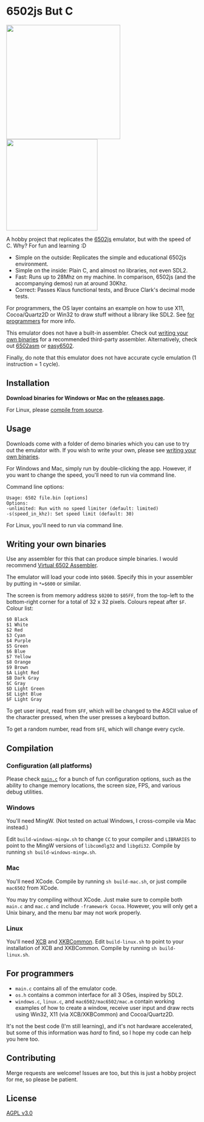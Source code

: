 # 6502js But C

<p float="left">
  <img src="https://gitlab.com/limdingwen/6502js-but-c/-/raw/main/readme_img/headerpic.png" width="300" />
  <img src="https://gitlab.com/limdingwen/6502js-but-c/-/raw/main/readme_img/headergif.gif" width="240" /> 
</p>

A hobby project that replicates the [6502js](https://github.com/skilldrick/6502js) emulator, but with the speed of C. Why? For fun and learning :D

 - Simple on the outside: Replicates the simple and educational 6502js environment.
 - Simple on the inside: Plain C, and almost no libraries, not even SDL2.
 - Fast: Runs up to 28Mhz on my machine. In comparison, 6502js (and the accompanying demos) run at around 30Khz.
 - Correct: Passes Klaus functional tests, and Bruce Clark's decimal mode tests.
 
For programmers, the OS layer contains an example on how to use X11, Cocoa/Quartz2D or Win32 to draw stuff without a library like SDL2. See [for programmers](#for-programmers) for more info.

This emulator does not have a built-in assembler. Check out [writing your own binaries](#writing-your-own-binaries) for a recommended third-party assembler. Alternatively, check out [6502asm](https://6502asm.com) or [easy6502](https://skilldrick.github.io/easy6502/).

Finally, do note that this emulator does not have accurate cycle emulation (1 instruction = 1 cycle).

## Installation

**Download binaries for Windows or Mac on the [releases page](https://gitlab.com/limdingwen/6502js-but-c/-/releases).**

For Linux, please [compile from source](#compilation).

## Usage

Downloads come with a folder of demo binaries which you can use to try out the emulator with. If you wish to write your own, please see
[writing your own binaries](#writing-your-own-binaries).

For Windows and Mac, simply run by double-clicking the app. However, if you want to change the speed, you'll need to run via command line.

Command line options:

    Usage: 6502 file.bin [options]
    Options:
    -unlimited: Run with no speed limiter (default: limited)
    -s(speed_in_khz): Set speed limit (default: 30)

For Linux, you'll need to run via command line.

## Writing your own binaries

Use any assembler for this that can produce simple binaries. I would recommend [Virtual 6502 Assembler](https://www.masswerk.at/6502/assembler.html).

The emulator will load your code into `$0600`. Specify this in your assembler by putting in `*=$600` or similar.

The screen is from memory address `$0200` to `$05FF`, from the top-left to the bottom-right corner for a total of 32 x 32 pixels. Colours repeat after `$F`. Colour list:

    $0 Black
    $1 White
    $2 Red
    $3 Cyan
    $4 Purple
    $5 Green
    $6 Blue
    $7 Yellow
    $8 Orange
    $9 Brown
    $A Light Red
    $B Dark Gray
    $C Gray
    $D Light Green
    $E Light Blue
    $F Light Gray

To get user input, read from `$FF`, which will be changed to the ASCII value of the character pressed, when the user presses a keyboard button.

To get a random number, read from `$FE`, which will change every cycle.

## Compilation

### Configuration (all platforms)

Please check [`main.c`](https://gitlab.com/limdingwen/6502js-but-c/-/blob/main/main.c) for a bunch of fun configuration options, such as the ability to change memory locations, the screen size, FPS, and various debug utilities.

### Windows

You'll need MingW. (Not tested on actual Windows, I cross-compile via Mac instead.)

Edit `build-windows-mingw.sh` to change `CC` to your compiler and `LIBRARIES` to point to the MingW versions of `libcomdlg32` and `libgdi32`. Compile by running `sh build-windows-mingw.sh`.

### Mac

You'll need XCode. Compile by running `sh build-mac.sh`, or just compile `mac6502` from XCode.

You may try compiling without XCode. Just make sure to compile both `main.c` and `mac.c` and include `-framework Cocoa`. However, you will only get a Unix binary, and the menu bar may not work properly.

### Linux

You'll need [XCB](https://xcb.freedesktop.org/) and [XKBCommon](https://xkbcommon.org/). Edit `build-linux.sh` to point to your installation of XCB and XKBCommon. Compile by running `sh build-linux.sh`.

## For programmers

 - `main.c` contains all of the emulator code.
 - `os.h` contains a common interface for all 3 OSes, inspired by SDL2.
 - `windows.c`, `linux.c`, and `mac6502/mac6502/mac.m` contain working examples of how to create a window, receive user input and draw rects using Win32, X11 (via XCB/XKBCommon) and Cocoa/Quartz2D.

It's not the best code (I'm still learning), and it's not hardware accelerated, but some of this information was *hard* to find, so I hope my code can help you here too.

## Contributing

Merge requests are welcome! Issues are too, but this is just a hobby project for me, so please be patient.

## License

[AGPL v3.0](https://www.gnu.org/licenses/agpl-3.0.en.html)

